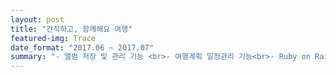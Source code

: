 ```yaml
---
layout: post
title: "간직하고, 함께해요 여행"
featured-img: Trace
date_format: "2017.06 ~ 2017.07"
summary: "- 앨범 저장 및 관리 기능 <br>- 여행계획 일정관리 기능<br>- Ruby on Rails<br>- Ajax, JavaScript <br> - Daum지도 Wep API <br> - Cloud9 배포 (WEBrick, MySQL) <br> - AWS 배포 (EC2-Nginx, RDS-MySQL)"
---
```

